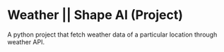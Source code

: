 # Weather || Shape AI (Project)

A python project that fetch weather data of a particular location through weather API.
